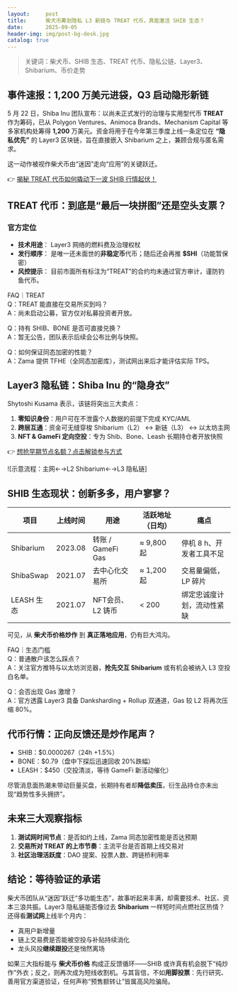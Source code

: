 ```yaml
---
layout:     post
title:      柴犬币筹划隐私 L3 新链与 TREAT 代币，真能激活 SHIB 生态？
date:       2025-09-05
header-img: img/post-bg-desk.jpg
catalog: true
---
```


> 关键词：柴犬币、SHIB 生态、TREAT 代币、隐私公链、Layer3、Shibarium、币价走势

## 事件速报：1,200 万美元进袋，Q3 启动隐形新链  
5 月 22 日，Shiba Inu 团队宣布：以尚未正式发行的治理与实用型代币 **TREAT** 作为筹码，已从 Polygon Ventures、Animoca Brands、Mechanism Capital 等多家机构处筹得 **1,200** 万美元。资金将用于在今年第三季度上线一条定位在 **“隐私优先”** 的 Layer3 区块链，旨在直接嵌入 Shibarium 之上，兼顾合规与匿名需求。  

这一动作被视作柴犬币由“迷因”走向“应用”的关键跃迁。  

👉 [揭秘 TREAT 代币如何撬动下一波 SHIB 行情起伏！](https://okxdog.com/)  

## TREAT 代币：到底是“最后一块拼图”还是空头支票？  
### 官方定位  
- **技术用途**： Layer3 网络的燃料费及治理权杖  
- **发行顺序**： 是唯一还未面世的**非稳定币**代币；随后还会再推 **$SHI**（功能暂保密）  
- **风控提示**： 目前市面所有标注为“TREAT”的合约均未通过官方审计，谨防钓鱼代币。  

FAQ｜TREAT  
Q：TREAT 能直接在交易所买到吗？  
A：尚未启动公募，官方仅对私募投资者开放。  

Q：持有 SHIB、BONE 是否可直接兑换？  
A：暂无公告，团队表示后续会公布比例与快照。  

Q：如何保证同态加密的性能？  
A：Zama 提供 TFHE（全同态加密库），测试网出来后才能评估实际 TPS。  

## Layer3 隐私链：Shiba Inu 的“隐身衣”  
Shytoshi Kusama 表示，该链将突出三大卖点：  

1. **零知识身份**：用户可在不泄露个人数据的前提下完成 KYC/AML  
2. **跨层互通**：资金可无缝穿梭 Shibarium（L2） ↔ 新链（L3） ↔ 以太坊主网  
3. **NFT & GameFi 定向空投**：专为 Shib、Bone、Leash 长期持仓者开放快照  

👉 [想抢早期节点名额？点击解锁参与方式](https://okxdog.com/)  

![示意流程：主网←→L2 Shibarium←→L3 隐私链]

## SHIB 生态现状：创新多多，用户寥寥？  
| 项目 | 上线时间 | 用途 | 活跃地址（日均）| 痛点 |  
| --- | --- | --- | --- | --- |  
| Shibarium | 2023.08 | 转账 / GameFi Gas | ≈ 9,800 起 |停机 8 h、开发者工具不足|  
| ShibaSwap | 2021.07 | 去中心化交易所 | ≈ 1,200 起 |交易量偏低，LP 碎片|  
| LEASH 生态 | 2021.07 | NFT会员、L2 铸币 | < 200 | 绑定忠诚度计划，流动性紧缺 |

可见，从 **柴犬币价格炒作** 到 **真正落地应用**，仍有巨大鸿沟。  

FAQ｜生态门槛  
Q：普通散户该怎么踩点？  
A：关注官方推特与以太坊浏览器，**抢先交互 Shibarium** 或有机会被纳入 L3 空投白名单。  

Q：会否出现 Gas 激增？  
A：官方透露 Layer3 具备 Danksharding + Rollup 双通道，Gas 较 L2 将再次压缩 80%。  

## 代币行情：正向反馈还是炒作尾声？  
- SHIB：$0.0000267（24h +1.5%）  
- BONE：$0.79（盘中下探后迅速回收 20%跌幅）  
- LEASH：$450（交投清淡，等待 GameFi 新活动催化）  

尽管消息面热潮未带动巨量买盘，长期持有者却**降低卖压**，衍生品持仓亦未出现“趋势性多头拥挤”。  

## 未来三大观察指标  
1. **测试网时间节点**：是否如约上线，Zama 同态加密性能是否达预期  
2. **交易所对 TREAT 的上市节奏**：主流平台是否首期上线交易对  
3. **社区治理活跃度**：DAO 提案、投票人数、跨链桥利用率  

## 结论：等待验证的承诺  
柴犬币团队从“迷因”跃迁“多功能生态”，故事听起来丰满，却需要技术、社区、资本三浪共振。Layer3 隐私链能否像过去 **Shibarium** 一样短时间点燃社区热情？还得看**测试网**上线半个月内：  
- 真用户新增量  
- 链上交易费是否能被空投与补贴持续消化  
- 龙头风投**继续跟投**还是悄然离场  

如果三大指标能与 **柴犬币价格** 构成正反馈循环——SHIB 或许真有机会脱下“纯炒作”外衣；反之，则再次成为短线收割机。与其盲信，不如**用脚投票**：先行研究、善用官方渠道验证，任何声称“预售额转让”皆属高风险骗局。